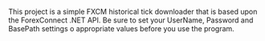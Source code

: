 This project is a simple FXCM historical tick downloader that is based upon the ForexConnect .NET API.  Be sure to set your UserName, Password and BasePath settings o appropriate values before you use the program.